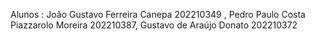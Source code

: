 Alunos : João Gustavo Ferreira Canepa 202210349 , Pedro Paulo Costa Piazzarolo Moreira 202210387, Gustavo de Araújo Donato 202210372
